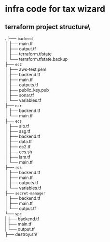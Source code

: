 # infra code for tax wizard
## terraform project structure\
  .
├── `backend`\
│   ├── main.tf\
│   ├── output.tf\
│   ├── terraform.tfstate\
│   └── terraform.tfstate.backup\
├── `ec2`\
│   ├── aws-test.pem\
│   ├── backend.tf\
│   ├── main.tf\
│   ├── outputs.tf\
│   ├── public_key.pub\
│   ├── sonar.tf\
│   └── variables.tf\
├── `ecr`\
│   ├── backend.tf\
│   └── main.tf\
├── `ecs`\
│   ├── alb.tf\
│   ├── asg.tf\
│   ├── backend.tf\
│   ├── data.tf\
│   ├── ec2.tf\
│   ├── ecs.sh\
│   ├── iam.tf\
│   └── main.tf\
├── `rds`\
│   ├── backend.tf\
│   ├── main.tf\
│   ├── outputs.tf\
│   └── variables.tf\
├── `secret-manager`\
│   ├── backend.tf\
│   ├── main.tf\
│   └── output.tf\
└── `vpc`\
|   ├── backend.tf\
|   ├── main.tf\
|   └── output.tf\
├── destroy.sh\